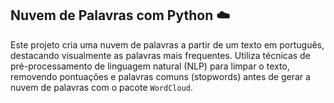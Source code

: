 ## **Nuvem de Palavras com Python ☁️**

Este projeto cria uma nuvem de palavras a partir de um texto em português, destacando visualmente as palavras mais frequentes. Utiliza técnicas de pré-processamento de linguagem natural (NLP) para limpar o texto, removendo pontuações e palavras comuns (stopwords) antes de gerar a nuvem de palavras com o pacote `WordCloud`.

